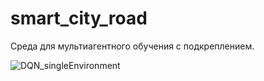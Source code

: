 # smart_city_road
 Среда для мультиагентного обучения с подкреплением.



![DQN_singleEnvironment](https://github.com/egormorgunov/smart_city_road/assets/108347547/99a87d04-60bd-45e7-bd29-f0c26aa18542)
